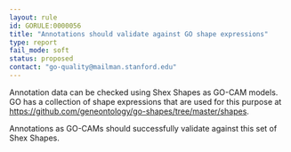 ```yaml
---
layout: rule
id: GORULE:0000056
title: "Annotations should validate against GO shape expressions"
type: report
fail_mode: soft
status: proposed
contact: "go-quality@mailman.stanford.edu"
---
```

Annotation data can be checked using Shex Shapes as GO-CAM models. GO has a collection of shape
expressions that are used for this purpose at https://github.com/geneontology/go-shapes/tree/master/shapes.

Annotations as GO-CAMs should successfully validate against this set of Shex Shapes.
